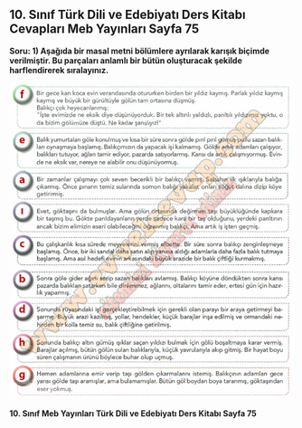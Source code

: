 ## 10. Sınıf Türk Dili ve Edebiyatı Ders Kitabı Cevapları Meb Yayınları Sayfa 75

**Soru: 1) Aşağıda bir masal metni bölümlere ayrılarak karışık biçimde verilmiştir. Bu parçaları anlamlı bir bütün oluşturacak şekilde harflendirerek sıralayınız.**

![](./image1.webp)

**10. Sınıf Meb Yayınları Türk Dili ve Edebiyatı Ders Kitabı Sayfa 75**